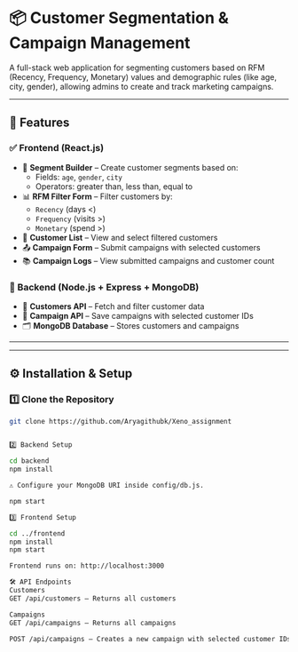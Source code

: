 # 📦 Customer Segmentation & Campaign Management

A full-stack web application for segmenting customers based on RFM (Recency, Frequency, Monetary) values and demographic rules (like age, city, gender), allowing admins to create and track marketing campaigns.

---

## 🧠 Features

### ✅ Frontend (React.js)
- 🎯 **Segment Builder** – Create customer segments based on:
  - Fields: `age`, `gender`, `city`
  - Operators: greater than, less than, equal to
- 📊 **RFM Filter Form** – Filter customers by:
  - `Recency` (days <)
  - `Frequency` (visits >)
  - `Monetary` (spend >)
- 👥 **Customer List** – View and select filtered customers
- 📤 **Campaign Form** – Submit campaigns with selected customers
- 📚 **Campaign Logs** – View submitted campaigns and customer count

### 🔧 Backend (Node.js + Express + MongoDB)
- 🧾 **Customers API** – Fetch and filter customer data
- 📩 **Campaign API** – Save campaigns with selected customer IDs
- 🗂️ **MongoDB Database** – Stores customers and campaigns

---


---

## ⚙️ Installation & Setup

### 1️⃣ Clone the Repository

```bash
git clone https://github.com/Aryagithubk/Xeno_assignment


2️⃣ Backend Setup

cd backend
npm install

⚠️ Configure your MongoDB URI inside config/db.js.

npm start

3️⃣ Frontend Setup

cd ../frontend
npm install
npm start

Frontend runs on: http://localhost:3000

🛠️ API Endpoints
Customers
GET /api/customers – Returns all customers

Campaigns
GET /api/campaigns – Returns all campaigns

POST /api/campaigns – Creates a new campaign with selected customer IDs



